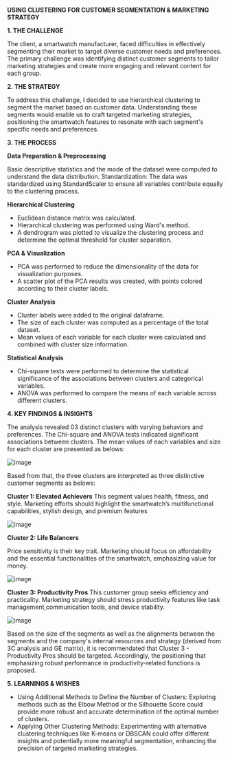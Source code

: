 **USING CLUSTERING FOR CUSTOMER SEGMENTATION & MARKETING STRATEGY**

**1. THE CHALLENGE**

The client, a smartwatch manufacturer, faced difficulties in effectively segmenting their market to target diverse customer needs and preferences. The primary challenge was identifying distinct customer segments to tailor marketing strategies and create more engaging and relevant content for each group.


**2. THE STRATEGY**

To address this challenge, I decided to use hierarchical clustering to segment the market based on customer data. Understanding these segments would enable us to craft targeted marketing strategies, positioning the smartwatch features to resonate with each segment's specific needs and preferences.



**3. THE PROCESS**

**Data Preparation & Preprocessing**

Basic descriptive statistics and the mode of the dataset were computed to understand the data distribution.
Standardization: The data was standardized using StandardScaler to ensure all variables contribute equally to the clustering process.

**Hierarchical Clustering**

- Euclidean distance matrix was calculated.
- Hierarchical clustering was performed using Ward's method.
- A dendrogram was plotted to visualize the clustering process and determine the optimal threshold for cluster separation.
  
**PCA & Visualization**

- PCA was performed to reduce the dimensionality of the data for visualization purposes.
- A scatter plot of the PCA results was created, with points colored according to their cluster labels.

**Cluster Analysis**

- Cluster labels were added to the original dataframe.
- The size of each cluster was computed as a percentage of the total dataset.
- Mean values of each variable for each cluster were calculated and combined with cluster size information.
  
**Statistical Analysis**

- Chi-square tests were performed to determine the statistical significance of the associations between clusters and categorical variables.
- ANOVA was performed to compare the means of each variable across different clusters.
  


**4. KEY FINDINGS & INSIGHTS**

The analysis revealed 03 distinct clusters with varying behaviors and preferences. The Chi-square and ANOVA tests indicated significant associations between clusters. 
The mean values of each variables and size for each cluster are presented as belows: 

![image](https://github.com/mainguyenwrk/Customer-segmentation-using-Cluster/assets/175161045/26793bc5-fce2-483a-9936-8cb918bf723d)


Based from that, the three clusters are interpreted as three distinctive customer segments as belows: 

**Cluster 1: Elevated Achievers**
This segment values health, fitness, and style. Marketing efforts should highlight the smartwatch’s multifunctional capabilities, stylish design, and premium features

![image](https://github.com/mainguyenwrk/Customer-segmentation-using-Cluster/assets/175161045/7a519a27-8b21-4ed9-b4d0-0d2ebbc593d1)



**Cluster 2: Life Balancers**

Price sensitivity is their key trait. Marketing should focus on affordability and the essential functionalities of the smartwatch, emphasizing value for money.

![image](https://github.com/mainguyenwrk/Customer-segmentation-using-Cluster/assets/175161045/fbc3d01a-2982-4212-9807-560d66f52c3f)


**Cluster 3: Productivity Pros**
This customer group seeks efficiency and practicality. Marketing strategy should stress productivity features like task management,communication tools, and device stability.

![image](https://github.com/mainguyenwrk/Customer-segmentation-using-Cluster/assets/175161045/34dca02d-b21a-4438-904e-f90b741912e9)


Based on the size of the segments as well as the alignments between the segments and the company's internal resources and strategy (derived from 3C analysis and GE matrix), it is recommendated that Cluster 3 - Productivity Pros should be targeted. Accordingly, the positioning that emphasizing robust performance in productivity-related functions is proposed. 


**5. LEARNINGS & WISHES**
- Using Additional Methods to Define the Number of Clusters: Exploring methods such as the Elbow Method or the Silhouette Score could provide more robust and accurate determination of the optimal number of clusters.
- Applying Other Clustering Methods: Experimenting with alternative clustering techniques like K-means or DBSCAN could offer different insights and potentially more meaningful segmentation, enhancing the precision of targeted marketing strategies.

